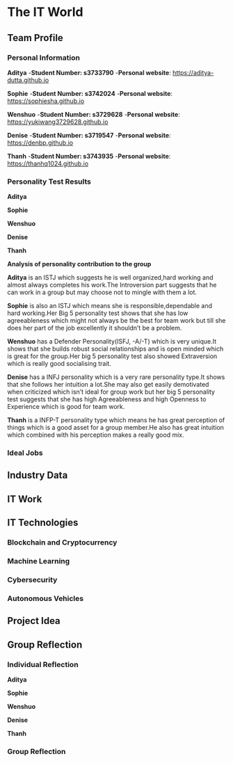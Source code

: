 # The IT World

## Team Profile

### Personal Information

**Aditya**
-**Student Number: s3733790**
-**Personal website**: https://aditya-dutta.github.io


**Sophie**
-**Student Number: s3742024**
-**Personal website**: https://sophiesha.github.io


**Wenshuo**
-**Student Number: s3729628**
-**Personal website**: https://yukiwang3729628.github.io


**Denise**
-**Student Number: s3719547**
-**Personal website**: https://denbp.github.io


**Thanh**
-**Student Number: s3743935**
-**Personal website**: https://thanhq1024.github.io


### Personality Test Results

**Aditya** 

**Sophie**

**Wenshuo**

**Denise**

**Thanh**



**Analysis of personality contribution to the group**

**Aditya** is an ISTJ which suggests he is well organized,hard working and almost always completes his work.The Introversion part suggests that he can work in a group but may choose not to mingle with them a lot.

**Sophie** is also an ISTJ which means she is responsible,dependable and hard working.Her Big 5 personality test shows that she has low agreeableness which might not always be the best for team work but till she does her part of the job excellently it shouldn’t be a problem.

**Wenshuo** has a Defender Personality(ISFJ, -A/-T) which is very unique.It shows that she builds robust social relationships and is open minded which is great for the group.Her big 5 personality test also showed Extraversion which is really good socialising trait.

**Denise** has a INFJ personality which is a very rare personality type.It shows that she follows her intuition a lot.She may also get easily demotivated when criticized which isn’t ideal for group work but her big 5 personality test suggests that she has high Agreeableness and high Openness to Experience which is good for team work.

**Thanh** is a INFP-T personality type which means he has great perception of things which is a good asset for a group member.He also has great intuition which combined with his perception makes a really good mix.


### Ideal Jobs





## Industry Data




## IT Work




## IT Technologies 

### Blockchain and Cryptocurrency



### Machine Learning



### Cybersecurity



### Autonomous Vehicles





## Project Idea




## Group Reflection

### Individual Reflection

**Aditya**


**Sophie**


**Wenshuo**


**Denise**


**Thanh**


### Group Reflection



